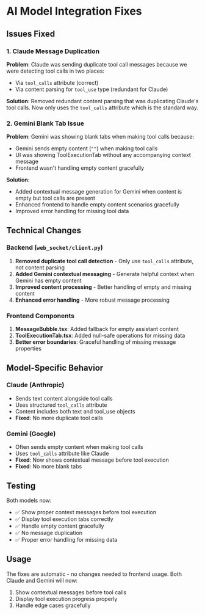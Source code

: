 # AI Model Integration Fixes

## Issues Fixed

### 1. Claude Message Duplication
**Problem**: Claude was sending duplicate tool call messages because we were detecting tool calls in two places:
- Via `tool_calls` attribute (correct)
- Via content parsing for `tool_use` type (redundant for Claude)

**Solution**: Removed redundant content parsing that was duplicating Claude's tool calls. Now only uses the `tool_calls` attribute which is the standard way.

### 2. Gemini Blank Tab Issue
**Problem**: Gemini was showing blank tabs when making tool calls because:
- Gemini sends empty content (`""`) when making tool calls
- UI was showing ToolExecutionTab without any accompanying context message
- Frontend wasn't handling empty content gracefully

**Solution**: 
- Added contextual message generation for Gemini when content is empty but tool calls are present
- Enhanced frontend to handle empty content scenarios gracefully
- Improved error handling for missing tool data

## Technical Changes

### Backend (`web_socket/client.py`)
1. **Removed duplicate tool call detection** - Only use `tool_calls` attribute, not content parsing
2. **Added Gemini contextual messaging** - Generate helpful context when Gemini has empty content
3. **Improved content processing** - Better handling of empty and missing content
4. **Enhanced error handling** - More robust message processing

### Frontend Components
1. **MessageBubble.tsx**: Added fallback for empty assistant content
2. **ToolExecutionTab.tsx**: Added null-safe operations for missing data
3. **Better error boundaries**: Graceful handling of missing message properties

## Model-Specific Behavior

### Claude (Anthropic)
- Sends text content alongside tool calls
- Uses structured `tool_calls` attribute
- Content includes both text and tool_use objects
- **Fixed**: No more duplicate tool calls

### Gemini (Google)
- Often sends empty content when making tool calls
- Uses `tool_calls` attribute like Claude
- **Fixed**: Now shows contextual message before tool execution
- **Fixed**: No more blank tabs

## Testing
Both models now:
- ✅ Show proper context messages before tool execution
- ✅ Display tool execution tabs correctly
- ✅ Handle empty content gracefully  
- ✅ No message duplication
- ✅ Proper error handling for missing data

## Usage
The fixes are automatic - no changes needed to frontend usage. Both Claude and Gemini will now:
1. Show contextual messages before tool calls
2. Display tool execution progress properly
3. Handle edge cases gracefully